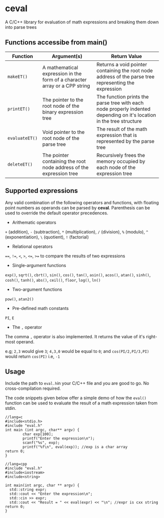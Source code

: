 # ceval
A C/C++ library for evaluation of math expressions and breaking them down into parse trees

## Functions accessibe from main()
<table>
<thead><th>Function</th><th>Argument(s)</th><th>Return Value</th></thead>
<tbody>
<tr>
  <td><code>makeET()</code></td>
  <td>A mathematical expression in the form of a character array or a CPP string</td>
  <td>Returns a void pointer containing the root node address of the parse tree representing the expression</td>
</tr>
<tr>
  <td><code>printET()</code></td>
  <td>The pointer to the root node of the binary expression tree</td>
  <td>The function prints the parse tree with each node properly indented depending on it's location in the tree structure</td>
</tr>
<tr>
  <td><code>evaluateET()</code></td>
  <td>Void pointer to the root node of the parse tree</td>
  <td>The result of the math expression that is represented by the parse tree</td>
</tr>
<tr>
  <td><code>deleteET()</code></td>
  <td>The pointer containing the root node address of the expression tree</td>
  <td>Recursively frees the memory occupied by each node of the expression tree</td>
</tr>
</tbody>
</table>

## Supported expressions
Any valid combination of the following operators and functions, with floating point numbers as operands can be parsed by <b>ceval</b>. Parenthesis can be used to override the default operator precedences. 

* Arithematic operators

`+` (addition), `-` (subtraction), `*` (multiplication), `/` (division), `%` (modulo), `^` (exponentiation), `\` (quotient), `!` (factorial)
* Relational operators

`==`, `!=`, `<`, `>`, `<=`, `>=` to compare the results of two expressions

* Single-argument functions

`exp()`, `sqrt()`, `cbrt()`, `sin()`, `cos()`, `tan()`, `asin()`, `acos()`, `atan()`, `sinh()`, `cosh()`, `tanh()`, `abs()`, `ceil()`, `floor`, `log()`, `ln()`

* Two-argument functions

`pow()`, `atan2()`

* Pre-defined math constants

`PI`, `E`

* The `,` operator

The comma `,` operator is also implemented. It returns the value of it's right-most operand. 

e.g; `2,3` would give `3`; `4,3,0` would be equal to `0`; and `cos(PI/2,PI/3,PI)` would return `cos(PI)` i.e, `-1`



## Usage

Include the path to `eval.h`in your C/C++ file and you are good to go. No cross-compilation required. 

The code snippets given below offer a simple demo of how the `eval()` function can be used to evaluate the result of a math expression taken from stdin. 

```
//lang=c
#include<stdio.h>
#include "eval.h"
int main (int argc, char** argv) {
        char exp[100];
        printf("Enter the expression\n");
        scanf("%s", exp);
        printf("%f\n", eval(exp)); //exp is a char array
return 0;
}
```

```
//lang=cpp
#include "eval.h"
#include<iostream>
#include<string>

int main(int argc, char ** argv) {
  std::string expr;
  std::cout << "Enter the expression\n";
  std::cin >> expr;
  std::cout << "Result = " << eval(expr) << "\n"; //expr is cxx string
return 0;
}
  
```
